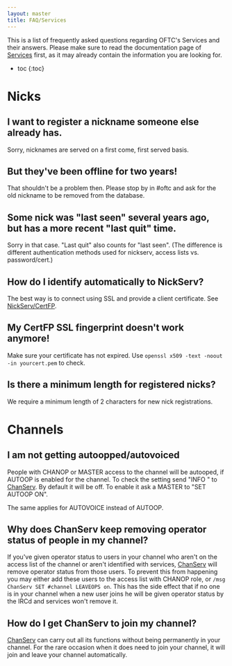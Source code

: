 ```yaml
---
layout: master
title: FAQ/Services
---
```

This is a list of frequently asked questions regarding OFTC's Services and their
answers.  Please make sure to read the documentation page of
[Services](/Services) first, as it may already contain the information you are
looking for.

* toc
{:toc}

# Nicks #

## I want to register a nickname someone else already has. ##

Sorry, nicknames are served on a first come, first served basis.


## But they've been offline for two years! ##

That shouldn't be a problem then.  Please stop by in #oftc and ask for the old
nickname to be removed from the database.


## Some nick was "last seen" several years ago, but has a more recent "last quit" time. ##

Sorry in that case. "Last quit" also counts for "last seen". (The difference is
different authentication methods used for nickserv, access lists vs.
password/cert.)


## How do I identify automatically to NickServ? ##

The best way is to connect using SSL and provide a client certificate. See
[NickServ/CertFP](/NickServ/CertFP).


## My CertFP SSL fingerprint doesn't work anymore! ##

Make sure your certificate has not expired. Use `openssl x509 -text -noout -in
yourcert.pem` to check.


## Is there a minimum length for registered nicks? ##

We require a minimum length of 2 characters for new nick registrations.


# Channels #

## I am not getting autoopped/autovoiced ##

People with CHANOP or MASTER access to the channel will be autooped, if AUTOOP
is enabled for the channel.  To check the setting send "INFO <channel>" to
[ChanServ](/ChanServ).  By default it will be off.  To enable it ask a MASTER to
"SET <channel> AUTOOP ON".

The same applies for AUTOVOICE instead of AUTOOP.

## Why does ChanServ keep removing operator status of people in my channel? ##

If you've given operator status to users in your channel who aren't on the
access list of the channel or aren't identified with services, [ChanServ](/ChanServ)
will remove operator status from those users. To prevent
this from happening you may either add these users to the access list with
CHANOP role, or ```/msg ChanServ SET #channel LEAVEOPS on```. This has the side
effect that if no one is in your channel when a new user joins he will be given
operator status by the IRCd and services won't remove it.


## How do I get ChanServ to join my channel? ##

[ChanServ](/ChanServ) can carry out all its functions without being permanently in your
channel.  For the rare occasion when it does need to join your channel, it will
join and leave your channel automatically.

